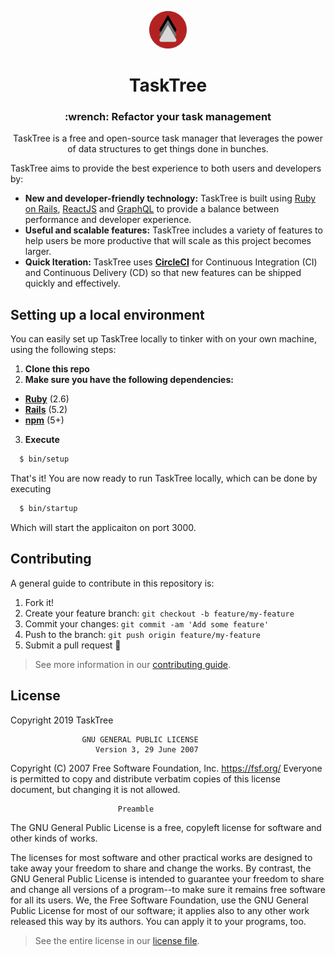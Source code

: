 <p align="center">
  <img alt="TaskTree" src="./app/assets/images/favicon.png" width="60" />
</p>
<h1 align="center">
  TaskTree
</h1>

<h3 align="center">:wrench: Refactor your task management</h3>

<p align="center">
  TaskTree is a free and open-source task manager that leverages the power of data structures to get things done in bunches.
</p>

TaskTree aims to provide the best experience to both users and developers by:

- **New and developer-friendly technology:** TaskTree is built using [Ruby on Rails](https://github.com/rails/rails), [ReactJS](https://github.com/facebook/react) and [GraphQL](https://graphql.org/) to provide a balance between performance and developer experience.
- **Useful and scalable features:** TaskTree includes a variety of features to help users be more productive that will scale as this project becomes larger.
  <!-- TODO: Actually implement this-->
- **Quick Iteration:** TaskTree uses [**CircleCI**]() for Continuous Integration (CI) and Continuous Delivery (CD) so that new features can be shipped quickly and effectively.

## Setting up a local environment

You can easily set up TaskTree locally to tinker with on your own machine, using the following steps:

1. **Clone this repo**
2. **Make sure you have the following dependencies:**

- [**Ruby**](https://www.ruby-lang.org/en/) (2.6)
- [**Rails**](https://rubyonrails.org/) (5.2)
- [**npm**](https://www.npmjs.com/) (5+)

3. **Execute**

```bash
  $ bin/setup
```

That's it! You are now ready to run TaskTree locally, which can be done by executing

```bash
  $ bin/startup
```

Which will start the applicaiton on port 3000.

## Contributing

A general guide to contribute in this repository is:

1. Fork it!
2. Create your feature branch: `git checkout -b feature/my-feature`
3. Commit your changes: `git commit -am 'Add some feature'`
4. Push to the branch: `git push origin feature/my-feature`
5. Submit a pull request :rocket:

> See more information in our [contributing guide](./CONTRIBUTING.md).

## License

Copyright 2019 TaskTree

                    GNU GENERAL PUBLIC LICENSE
                       Version 3, 29 June 2007

Copyright (C) 2007 Free Software Foundation, Inc. <https://fsf.org/>
Everyone is permitted to copy and distribute verbatim copies
of this license document, but changing it is not allowed.

                            Preamble

The GNU General Public License is a free, copyleft license for
software and other kinds of works.

The licenses for most software and other practical works are designed
to take away your freedom to share and change the works. By contrast,
the GNU General Public License is intended to guarantee your freedom to
share and change all versions of a program--to make sure it remains free
software for all its users. We, the Free Software Foundation, use the
GNU General Public License for most of our software; it applies also to
any other work released this way by its authors. You can apply it to
your programs, too.

> See the entire license in our [license file](./LICENSE.md).
